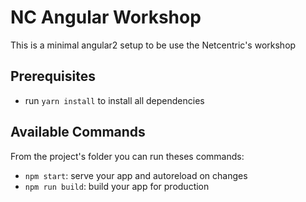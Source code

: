 # NC Angular Workshop
This is a minimal angular2 setup to be use the Netcentric's workshop

## Prerequisites
* run `yarn install` to install all dependencies

## Available Commands
From the project's folder you can run theses commands:

* `npm start`: serve your app and autoreload on changes
* `npm run build`: build your app for production 
